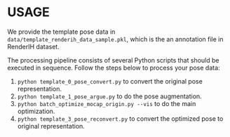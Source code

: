 # USAGE
 We provide the template pose data in ```data/template_renderih_data_sample.pkl```, which is the an annotation file in RenderIH dataset.
 
 The processing pipeline consists of several Python scripts that should be executed in sequence. Follow the steps below to process your pose data:

1. `python template_0_pose_convert.py` to convert the original pose representation.
2. `python template_1_pose_argue.py`  to do the pose augmentation.
3. `python batch_optimize_mocap_origin.py --vis` to do the main optimization.
4. `python template_3_pose_reconvert.py` to convert the optimized pose to original representation.


 